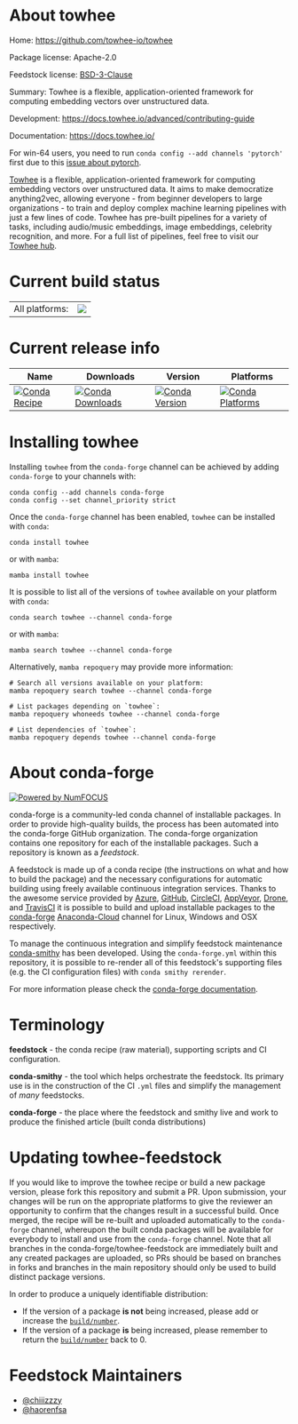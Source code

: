 About towhee
============

Home: https://github.com/towhee-io/towhee

Package license: Apache-2.0

Feedstock license: [BSD-3-Clause](https://github.com/conda-forge/towhee-feedstock/blob/main/LICENSE.txt)

Summary: Towhee is a flexible, application-oriented framework for computing embedding vectors over unstructured data.

Development: https://docs.towhee.io/advanced/contributing-guide

Documentation: https://docs.towhee.io/

For win-64 users, you need to run `conda config --add channels 'pytorch'` first due to this [issue about pytorch](https://github.com/conda-forge/pytorch-cpu-feedstock/issues/32).

[Towhee](https://towhee.io/) is a flexible, application-oriented framework for computing embedding vectors over unstructured data.
It aims to make democratize anything2vec, allowing everyone - from beginner developers to large organizations -
to train and deploy complex machine learning pipelines with just a few lines of code.
Towhee has pre-built pipelines for a variety of tasks, including audio/music embeddings, image embeddings, celebrity recognition, and more.
For a full list of pipelines, feel free to visit our [Towhee hub](https://hub.towhee.io/).


Current build status
====================


<table><tr><td>All platforms:</td>
    <td>
      <a href="https://dev.azure.com/conda-forge/feedstock-builds/_build/latest?definitionId=14910&branchName=main">
        <img src="https://dev.azure.com/conda-forge/feedstock-builds/_apis/build/status/towhee-feedstock?branchName=main">
      </a>
    </td>
  </tr>
</table>

Current release info
====================

| Name | Downloads | Version | Platforms |
| --- | --- | --- | --- |
| [![Conda Recipe](https://img.shields.io/badge/recipe-towhee-green.svg)](https://anaconda.org/conda-forge/towhee) | [![Conda Downloads](https://img.shields.io/conda/dn/conda-forge/towhee.svg)](https://anaconda.org/conda-forge/towhee) | [![Conda Version](https://img.shields.io/conda/vn/conda-forge/towhee.svg)](https://anaconda.org/conda-forge/towhee) | [![Conda Platforms](https://img.shields.io/conda/pn/conda-forge/towhee.svg)](https://anaconda.org/conda-forge/towhee) |

Installing towhee
=================

Installing `towhee` from the `conda-forge` channel can be achieved by adding `conda-forge` to your channels with:

```
conda config --add channels conda-forge
conda config --set channel_priority strict
```

Once the `conda-forge` channel has been enabled, `towhee` can be installed with `conda`:

```
conda install towhee
```

or with `mamba`:

```
mamba install towhee
```

It is possible to list all of the versions of `towhee` available on your platform with `conda`:

```
conda search towhee --channel conda-forge
```

or with `mamba`:

```
mamba search towhee --channel conda-forge
```

Alternatively, `mamba repoquery` may provide more information:

```
# Search all versions available on your platform:
mamba repoquery search towhee --channel conda-forge

# List packages depending on `towhee`:
mamba repoquery whoneeds towhee --channel conda-forge

# List dependencies of `towhee`:
mamba repoquery depends towhee --channel conda-forge
```


About conda-forge
=================

[![Powered by
NumFOCUS](https://img.shields.io/badge/powered%20by-NumFOCUS-orange.svg?style=flat&colorA=E1523D&colorB=007D8A)](https://numfocus.org)

conda-forge is a community-led conda channel of installable packages.
In order to provide high-quality builds, the process has been automated into the
conda-forge GitHub organization. The conda-forge organization contains one repository
for each of the installable packages. Such a repository is known as a *feedstock*.

A feedstock is made up of a conda recipe (the instructions on what and how to build
the package) and the necessary configurations for automatic building using freely
available continuous integration services. Thanks to the awesome service provided by
[Azure](https://azure.microsoft.com/en-us/services/devops/), [GitHub](https://github.com/),
[CircleCI](https://circleci.com/), [AppVeyor](https://www.appveyor.com/),
[Drone](https://cloud.drone.io/welcome), and [TravisCI](https://travis-ci.com/)
it is possible to build and upload installable packages to the
[conda-forge](https://anaconda.org/conda-forge) [Anaconda-Cloud](https://anaconda.org/)
channel for Linux, Windows and OSX respectively.

To manage the continuous integration and simplify feedstock maintenance
[conda-smithy](https://github.com/conda-forge/conda-smithy) has been developed.
Using the ``conda-forge.yml`` within this repository, it is possible to re-render all of
this feedstock's supporting files (e.g. the CI configuration files) with ``conda smithy rerender``.

For more information please check the [conda-forge documentation](https://conda-forge.org/docs/).

Terminology
===========

**feedstock** - the conda recipe (raw material), supporting scripts and CI configuration.

**conda-smithy** - the tool which helps orchestrate the feedstock.
                   Its primary use is in the construction of the CI ``.yml`` files
                   and simplify the management of *many* feedstocks.

**conda-forge** - the place where the feedstock and smithy live and work to
                  produce the finished article (built conda distributions)


Updating towhee-feedstock
=========================

If you would like to improve the towhee recipe or build a new
package version, please fork this repository and submit a PR. Upon submission,
your changes will be run on the appropriate platforms to give the reviewer an
opportunity to confirm that the changes result in a successful build. Once
merged, the recipe will be re-built and uploaded automatically to the
`conda-forge` channel, whereupon the built conda packages will be available for
everybody to install and use from the `conda-forge` channel.
Note that all branches in the conda-forge/towhee-feedstock are
immediately built and any created packages are uploaded, so PRs should be based
on branches in forks and branches in the main repository should only be used to
build distinct package versions.

In order to produce a uniquely identifiable distribution:
 * If the version of a package **is not** being increased, please add or increase
   the [``build/number``](https://docs.conda.io/projects/conda-build/en/latest/resources/define-metadata.html#build-number-and-string).
 * If the version of a package **is** being increased, please remember to return
   the [``build/number``](https://docs.conda.io/projects/conda-build/en/latest/resources/define-metadata.html#build-number-and-string)
   back to 0.

Feedstock Maintainers
=====================

* [@chiiizzzy](https://github.com/chiiizzzy/)
* [@haorenfsa](https://github.com/haorenfsa/)

